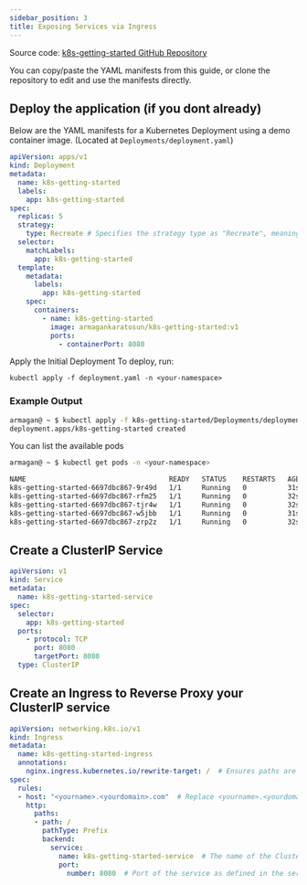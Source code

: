 ```yaml
---
sidebar_position: 3
title: Exposing Services via Ingress
---
```

Source code: [k8s-getting-started GitHub Repository](https://github.com/armagankaratosun/k8s-getting-started)

You can copy/paste the YAML manifests from this guide, or clone the repository to edit and use the manifests directly.

## Deploy the application (if you dont already)

Below are the YAML manifests for a Kubernetes Deployment using a demo container image. (Located at `Deployments/deployment.yaml`)

```yaml
apiVersion: apps/v1
kind: Deployment
metadata:
  name: k8s-getting-started
  labels:
    app: k8s-getting-started
spec:
  replicas: 5
  strategy:
    type: Recreate # Specifies the strategy type as "Recreate", meaning that pods will be updated all at once
  selector:
    matchLabels:
      app: k8s-getting-started
  template:
    metadata:
      labels:
        app: k8s-getting-started
    spec:
      containers:
        - name: k8s-getting-started
          image: armagankaratosun/k8s-getting-started:v1
          ports:
            - containerPort: 8080
```

Apply the Initial Deployment
To deploy, run:

`kubectl apply -f deployment.yaml -n <your-namespace>`

### Example Output

```bash
armagan@ ~ $ kubectl apply -f k8s-getting-started/Deployments/deployment.yaml -n <your-namespace>
deployment.apps/k8s-getting-started created
```

You can list the available pods

```bash
armagan@ ~ $ kubectl get pods -n <your-namespace>

NAME                                   READY   STATUS    RESTARTS   AGE
k8s-getting-started-6697dbc867-9r49d   1/1     Running   0          31s
k8s-getting-started-6697dbc867-rfm25   1/1     Running   0          32s
k8s-getting-started-6697dbc867-tjr4w   1/1     Running   0          32s
k8s-getting-started-6697dbc867-w5jbb   1/1     Running   0          31s
k8s-getting-started-6697dbc867-zrp2z   1/1     Running   0          32s
```

## Create a ClusterIP Service 

```yaml
apiVersion: v1
kind: Service
metadata:
  name: k8s-getting-started-service
spec:
  selector:
    app: k8s-getting-started
  ports:
    - protocol: TCP
      port: 8080
      targetPort: 8080
  type: ClusterIP
```

## Create an Ingress to Reverse Proxy your ClusterIP service

```yaml
apiVersion: networking.k8s.io/v1
kind: Ingress
metadata:
  name: k8s-getting-started-ingress
  annotations:
    nginx.ingress.kubernetes.io/rewrite-target: /  # Ensures paths are properly routed to the service
spec:
  rules:
  - host: "<yourname>.<yourdomain>.com"  # Replace <yourname>.<yourdomain>.com with your specific domain
    http:
      paths:
      - path: /
        pathType: Prefix
        backend:
          service:
            name: k8s-getting-started-service  # The name of the ClusterIP service for your app
            port:
              number: 8080  # Port of the service as defined in the service.yaml file
```